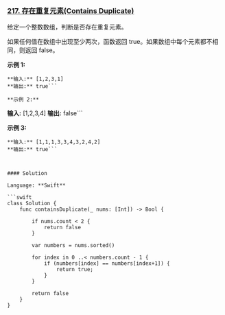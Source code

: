 ### [217\. 存在重复元素(Contains Duplicate)](https://leetcode-cn.com/problems/contains-duplicate/description/)




给定一个整数数组，判断是否存在重复元素。

如果任何值在数组中出现至少两次，函数返回 true。如果数组中每个元素都不相同，则返回 false。

**示例 1:**

```
**输入:** [1,2,3,1]
**输出:** true```

**示例 2:**

```
**输入:** [1,2,3,4]
**输出:** false```

**示例 3:**

```
**输入:** [1,1,1,3,3,4,3,2,4,2]
**输出:** true```



#### Solution

Language: **Swift**

```swift
class Solution {
    func containsDuplicate(_ nums: [Int]) -> Bool {
        
        if nums.count < 2 {
            return false
        }
        
        var numbers = nums.sorted()
        
        for index in 0 ..< numbers.count - 1 {
            if (numbers[index] == numbers[index+1]) {
                return true;
            }
        }
        
        return false
    }
}
```
